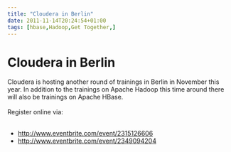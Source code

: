 ```yaml
---
title: "Cloudera in Berlin"
date: 2011-11-14T20:24:54+01:00
tags: [hbase,Hadoop,Get Together,]
---
```


# Cloudera in Berlin


Cloudera is hosting another round of trainings in Berlin in November this year. In addition to the trainings on Apache 
Hadoop this time around there will also be trainings on Apache HBase.<br><br>Register online via:<br><ul><br><li><a 
href="http://www.eventbrite.com/event/2315126606">http://www.eventbrite.com/event/2315126606</a><br><li><a 
href="http://www.eventbrite.com/event/2349094204">http://www.eventbrite.com/event/2349094204</a><br></ul><br><br><br>
